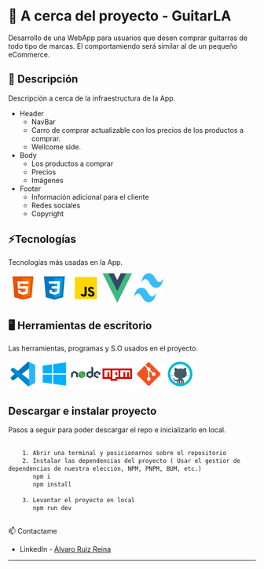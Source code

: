 # 🧐 A cerca del proyecto - GuitarLA
Desarrollo de una WebApp para usuarios que desen comprar guitarras de todo tipo de marcas. El comportamiendo será similar al de un pequeño eCommerce.

## 📰 Descripción
Descripción a cerca de la infraestructura de la App.
  * Header
      - NavBar
      - Carro de comprar actualizable con los precios de los productos a comprar.
      - Wellcome side.
  * Body
      - Los productos a comprar
      - Precios
      - Imágenes
  * Footer
      - Información adicional para el cliente
      - Redes sociales
      - Copyright

## ⚡Tecnologías
Tecnologías más usadas en la App.
<p align="left">
  <img style="margin: auto;" src="https://raw.githubusercontent.com/sachinverma53121/sachinverma53121/master/icons/html5.png" alt=html5 width="60" height="60"/> 
  <img style="margin: auto;" src="https://raw.githubusercontent.com/sachinverma53121/sachinverma53121/master/icons/css3.png" alt=css3 width="60" height="60"/> 
  <img style="margin: auto;" src="https://raw.githubusercontent.com/sachinverma53121/sachinverma53121/master/icons/js.png" alt=javascript width="60" height="60"/>
  <img style="margin: auto;" src="/public/img/vue.svg" alt=vue3js width="60" height="60"/>
 <img style="margin: auto;" src="/public/img/tailwindcss.svg" alt=vue3js width="60" height="60"/>
</p>

## 🖥️ Herramientas de escritorio
Las herramientas, programas y S.O usados en el proyecto.
<p align="left">
  <img style="margin: auto;" src="https://raw.githubusercontent.com/sachinverma53121/sachinverma53121/master/icons/vsc.png" alt=vs width="60" height="60"/>
  <img style="margin: auto;" src="https://raw.githubusercontent.com/sachinverma53121/sachinverma53121/master/icons/win10.png" alt=windows10 width="60" height="60"/>
  <img style="margin: auto;" src="https://raw.githubusercontent.com/sachinverma53121/sachinverma53121/master/icons/node.png" alt=nodejs width="60" height="60"/>
  <img style="margin: auto;" src="https://raw.githubusercontent.com/sachinverma53121/sachinverma53121/master/icons/npm.png" alt=npm width="60" height="60"/>
  <img style="margin: auto;" src="https://raw.githubusercontent.com/sachinverma53121/sachinverma53121/master/icons/git.png" alt=git width="60" height="60"/>
  <img style="margin: auto;" src="https://raw.githubusercontent.com/sachinverma53121/sachinverma53121/master/icons/github.png" alt=github width="60" height="60"/>
</p>

## Descargar e instalar proyecto
Pasos a seguir para poder descargar el repo e inicializarlo en local.
<link rel="stylesheet" href="https://cdn.jsdelivr.net/npm/prism-themes@1.9.0/themes/prism-dracula.min.css">

<pre>
  <code>
    1. Abrir una terminal y posicionarnos sobre el repositorio
    2. Instalar las dependencias del proyecto ( Usar el gestior de dependencias de nuestra elección, NPM, PNPM, BUM, etc.)
       npm i
       npm install

    3. Levantar el proyecto en local
       npm run dev
  </code>
</pre>

📫 Contactame
- LinkedIn - [Álvaro Ruiz Reina](https://www.linkedin.com/in/álvaro-ruiz-reina-316834147/)
---
